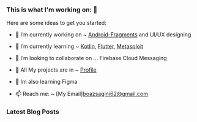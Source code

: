 ### This is what I'm working on: 👋

Here are some ideas to get you started:

- 🔭 I’m currently working on ~ [Android-Fragments](https://developer.android.com/s/results/?q=fragments&authuser=1) and UI/UX designing
- 🌱 I’m currently learning ~ [Kotlin](https://kotlinlang.org/), [Flutter](https://flutter.dev/), [Metasploit](https://www.metasploit.com/)
- 👯 I’m looking to collaborate on ... Firebase Cloud Messaging
- 💬 All My projects are in ~ [Profile](https://github.com/SaginiChan/)
- 👋 Im also learning Figma

- 📫 Reach me: ~ [My Email]boazsagini62@gmail.com




### Latest Blog Posts
<!-- BLOG-POST-LIST:START -->

<!-- BLOG-POST-LIST:END -->
